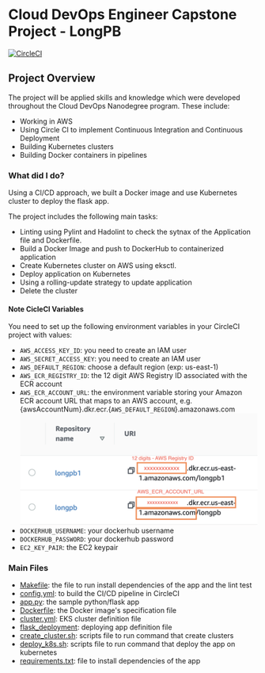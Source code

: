 # Cloud DevOps Engineer Capstone Project - LongPB

[![CircleCI](https://dl.circleci.com/status-badge/img/gh/longpb91/udacity_aws_devops_capstone/tree/master.svg?style=svg)](https://dl.circleci.com/status-badge/redirect/gh/longpb91/udacity_aws_devops_capstone/tree/master)

## Project Overview

The project will be applied skills and knowledge which were developed throughout the Cloud DevOps Nanodegree program. These include:

* Working in AWS
* Using Circle CI to implement Continuous Integration and Continuous Deployment
* Building Kubernetes clusters
* Building Docker containers in pipelines

### What did I do?

Using a CI/CD approach, we built a Docker image and use Kubernetes cluster to deploy the flask app.

The project includes the following main tasks:
- Linting using Pylint and Hadolint to check the sytnax of the Application file and Dockerfile.
- Build a Docker Image and push to DockerHub to containerized application
- Create Kubernetes cluster on AWS using eksctl.
- Deploy application on Kubernetes
- Using a rolling-update strategy to update application
- Delete the cluster

#### Note CicleCI Variables

You need to set up the following environment variables in your CircleCI project with values:

* `AWS_ACCESS_KEY_ID`: you need to create an IAM user
* `AWS_SECRET_ACCESS_KEY`: you need to create an IAM user
* `AWS_DEFAULT_REGION`: choose a default region (exp: us-east-1)
* `AWS_ECR_REGISTRY_ID`: the 12 digit AWS Registry ID associated with the ECR account
* `AWS_ECR_ACCOUNT_URL`: the environment variable storing your Amazon ECR account URL that maps to an AWS account, e.g. {awsAccountNum}.dkr.ecr.{`AWS_DEFAULT_REGION`}.amazonaws.com 
![ECR](AWS_registry_id_and_ECR_Account_URL.png)
* `DOCKERHUB_USERNAME`: your dockerhub username
* `DOCKERHUB_PASSWORD`: your dockerhub password
* `EC2_KEY_PAIR`: the EC2 keypair
  
### Main Files

* [Makefile](./Makefile): the file to run install dependencies of the app and the lint test
* [config.yml](.circleci/config.yml): to build the CI/CD pipeline in CircleCI
* [app.py](./app.py): the sample python/flask app
* [Dockerfile](./Dockerfile): the Docker image's specification file
* [cluster.yml](./eks_cluster.yml): EKS cluster definition file
* [flask_deployment](./flask_deployment): deploying app definition file
* [create_cluster.sh](./create_cluster.sh): scripts file to run command that create clusters
* [deploy_k8s.sh](./deploy_k8s.sh): scripts file to run command that deploy the app on kubernetes
* [requirements.txt](./requirements.txt): file to install dependencies of the app